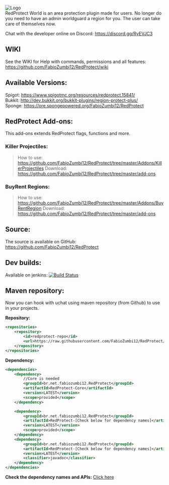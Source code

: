 ![Logo](https://media.forgecdn.net/attachments/123/815/red-protect-plus1.png)  
RedProtect World is an area protection plugin made for users. No longer do you need to have an admin worldguard a region
for you. The user can take care of themselves now.

Chat with the developer online on Discord: https://discord.gg/RyEVJC3

## WIKI

See the WIKI for Help with commands, permissions and all features: https://github.com/FabioZumbi12/RedProtect/wiki

## Available Versions:

Spigot: https://www.spigotmc.org/resources/redprotect.15841/  
Bukkit: http://dev.bukkit.org/bukkit-plugins/region-protect-plus/  
Sponge: https://ore.spongepowered.org/FabioZumbi12/RedProtect

## RedProtect Add-ons:

This add-ons extends RedProtect flags, functions and more.

### Killer Projectiles:

> How to use: https://github.com/FabioZumbi12/RedProtect/tree/master/Addons/KillerProjectiles
> Download: https://github.com/FabioZumbi12/RedProtect/tree/master/add-ons

### BuyRent Regions:

> How to use: https://github.com/FabioZumbi12/RedProtect/tree/master/Addons/BuyRentRegion
> Download: https://github.com/FabioZumbi12/RedProtect/tree/master/add-ons

## Source:

The source is available on GitHub: https://github.com/FabioZumbi12/RedProtect

## Dev builds:

Available on
jenkins: [![Build Status](http://host.areaz12server.net.br:8081/buildStatus/icon?job=RedProtect)](http://host.areaz12server.net.br:8081/job/RedProtect/)

## Maven repository:

Now you can hook with uchat using maven repository (from Github) to use in your projects.

**Repository:**

```xml
<repositories>  
    <repository>  
        <id>redprotect-repo</id>  
        <url>https://raw.githubusercontent.com/FabioZumbi12/RedProtect/mvn-repo/</url>  
    </repository>  
</repositories>  
```

**Dependency:**

```xml
<dependencies>  
    <dependency>  
        //Core is needed
        <groupId>br.net.fabiozumbi12.RedProtect</groupId>  
        <artifactId>RedProtect-Core</artifactId>  
        <version>LATEST</version>  
        <scope>provided</scope>  
    </dependency>

    <dependency>  
        <groupId>br.net.fabiozumbi12.RedProtect</groupId>  
        <artifactId>RedProtect-[Check below for dependency names]</artifactId>  
        <version>LATEST</version>  
        <scope>provided</scope>  
    </dependency>
    <dependency>  
        <groupId>br.net.fabiozumbi12.RedProtect</groupId>  
        <artifactId>RedProtect-[Check below for dependency names]</artifactId>  
        <version>LATEST</version>
        <classifier>javadoc</classifier>
    </dependency>   
</dependencies>  
```

**Check the dependency names and
APIs:** [Click here](https://github.com/FabioZumbi12/RedProtect/tree/mvn-repo/br/net/fabiozumbi12/RedProtect)